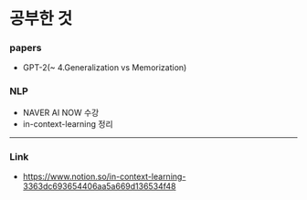 # 공부한 것
### papers
* GPT-2(~ 4.Generalization vs Memorization)
### NLP
* NAVER AI NOW 수강
* in-context-learning 정리
---
### Link
* <https://www.notion.so/in-context-learning-3363dc693654406aa5a669d136534f48>